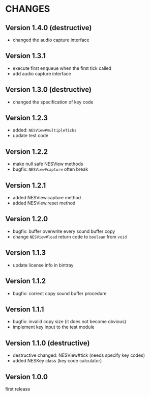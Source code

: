 # CHANGES

## Version 1.4.0 (destructive)

- changed the audio capture interface

## Version 1.3.1

- execute first enqueue when the first tick called
- add audio capture interface

## Version 1.3.0 (destructive)

- changed the specification of key code

## Version 1.2.3

- added: `NESView#multipleTicks`
- update test code

## Version 1.2.2

- make null safe NESView methods
- bugfix: `NESView#capture` often break

## Version 1.2.1

- added NESView.capture method
- added NESView.reset method

## Version 1.2.0

- bugfix: buffer overwrite every sound buffer copy
- change `NESView#load` return code to `boolean` from `void`

## Version 1.1.3

- update license info in bintray

## Version 1.1.2

- bugfix: correct copy sound buffer procedure

## Version 1.1.1

- bugfix: invalid copy size (it does not become obvious)
- implement key input to the test module

## Version 1.1.0 (destructive)

- destructive changed: NESView#tick (needs specify key codes)
- added NESKey class (key code calculator)

## Version 1.0.0

first release

